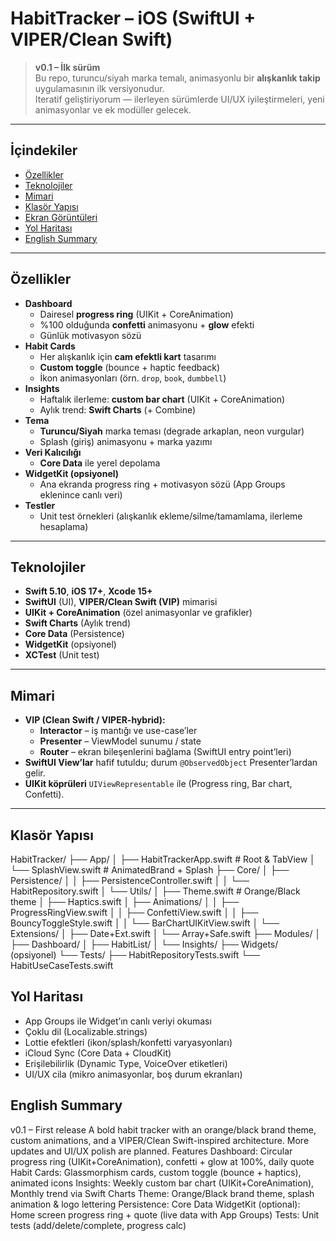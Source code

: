 # HabitTracker – iOS (SwiftUI + VIPER/Clean Swift)

> **v0.1 – İlk sürüm**  
> Bu repo, turuncu/siyah marka temalı, animasyonlu bir **alışkanlık takip** uygulamasının ilk versiyonudur.  
> Iteratif geliştiriyorum — ilerleyen sürümlerde UI/UX iyileştirmeleri, yeni animasyonlar ve ek modüller gelecek.

---

## İçindekiler
- [Özellikler](#özellikler)
- [Teknolojiler](#teknolojiler)
- [Mimari](#mimari)
- [Klasör Yapısı](#klasör-yapısı)
- [Ekran Görüntüleri](#ekran-görüntüleri)
- [Yol Haritası](#yol-haritası)
- [English Summary](#english-summary)

---

## Özellikler
- **Dashboard**
  - Dairesel **progress ring** (UIKit + CoreAnimation)
  - %100 olduğunda **confetti** animasyonu + **glow** efekti
  - Günlük motivasyon sözü
- **Habit Cards**
  - Her alışkanlık için **cam efektli kart** tasarımı
  - **Custom toggle** (bounce + haptic feedback)
  - İkon animasyonları (örn. `drop`, `book`, `dumbbell`)
- **Insights**
  - Haftalık ilerleme: **custom bar chart** (UIKit + CoreAnimation)
  - Aylık trend: **Swift Charts** (+ Combine)
- **Tema**
  - **Turuncu/Siyah** marka teması (degrade arkaplan, neon vurgular)
  - Splash (giriş) animasyonu + marka yazımı
- **Veri Kalıcılığı**
  - **Core Data** ile yerel depolama
- **WidgetKit (opsiyonel)**
  - Ana ekranda progress ring + motivasyon sözü (App Groups eklenince canlı veri)
- **Testler**
  - Unit test örnekleri (alışkanlık ekleme/silme/tamamlama, ilerleme hesaplama)

---

## Teknolojiler
- **Swift 5.10**, **iOS 17+**, **Xcode 15+**
- **SwiftUI** (UI), **VIPER/Clean Swift (VIP)** mimarisi
- **UIKit + CoreAnimation** (özel animasyonlar ve grafikler)
- **Swift Charts** (Aylık trend)
- **Core Data** (Persistence)
- **WidgetKit** (opsiyonel)
- **XCTest** (Unit test)

---

## Mimari
- **VIP (Clean Swift / VIPER-hybrid):**
  - **Interactor** – iş mantığı ve use-case’ler
  - **Presenter** – ViewModel sunumu / state
  - **Router** – ekran bileşenlerini bağlama (SwiftUI entry point’leri)
- **SwiftUI View’lar** hafif tutuldu; durum `@ObservedObject` Presenter’lardan gelir.
- **UIKit köprüleri** `UIViewRepresentable` ile (Progress ring, Bar chart, Confetti).

---

## Klasör Yapısı
HabitTracker/
├── App/
│ ├── HabitTrackerApp.swift # Root & TabView
│ └── SplashView.swift # AnimatedBrand + Splash
├── Core/
│ ├── Persistence/
│ │ ├── PersistenceController.swift
│ │ └── HabitRepository.swift
│ └── Utils/
│ ├── Theme.swift # Orange/Black theme
│ ├── Haptics.swift
│ ├── Animations/
│ │ ├── ProgressRingView.swift
│ │ ├── ConfettiView.swift
│ │ ├── BouncyToggleStyle.swift
│ │ └── BarChartUIKitView.swift
│ └── Extensions/
│ ├── Date+Ext.swift
│ └── Array+Safe.swift
├── Modules/
│ ├── Dashboard/
│ ├── HabitList/
│ └── Insights/
├── Widgets/ (opsiyonel)
└── Tests/
├── HabitRepositoryTests.swift
└── HabitUseCaseTests.swift

## Yol Haritası
- App Groups ile Widget’ın canlı veriyi okuması
- Çoklu dil (Localizable.strings)
- Lottie efektleri (ikon/splash/konfetti varyasyonları)
- iCloud Sync (Core Data + CloudKit)
- Erişilebilirlik (Dynamic Type, VoiceOver etiketleri)
- UI/UX cila (mikro animasyonlar, boş durum ekranları)

## English Summary
v0.1 – First release
A bold habit tracker with an orange/black brand theme, custom animations, and a VIPER/Clean Swift-inspired architecture. More updates and UI/UX polish are planned.
Features
Dashboard: Circular progress ring (UIKit+CoreAnimation), confetti + glow at 100%, daily quote
Habit Cards: Glassmorphism cards, custom toggle (bounce + haptics), animated icons
Insights: Weekly custom bar chart (UIKit+CoreAnimation), Monthly trend via Swift Charts
Theme: Orange/Black brand theme, splash animation & logo lettering
Persistence: Core Data
WidgetKit (optional): Home screen progress ring + quote (live data with App Groups)
Tests: Unit tests (add/delete/complete, progress calc)
